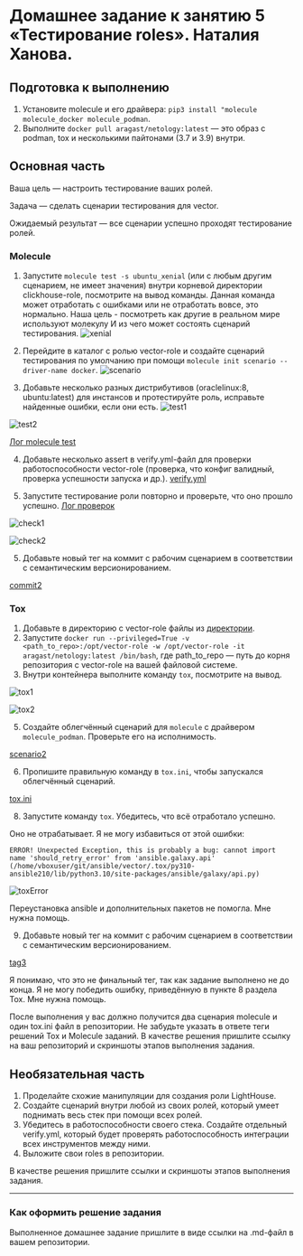# Домашнее задание к занятию 5 «Тестирование roles». Наталия Ханова. 

## Подготовка к выполнению

1. Установите molecule и его драйвера: `pip3 install "molecule molecule_docker molecule_podman`.
2. Выполните `docker pull aragast/netology:latest` —  это образ с podman, tox и несколькими пайтонами (3.7 и 3.9) внутри.

## Основная часть

Ваша цель — настроить тестирование ваших ролей. 

Задача — сделать сценарии тестирования для vector. 

Ожидаемый результат — все сценарии успешно проходят тестирование ролей.

### Molecule

1. Запустите  `molecule test -s ubuntu_xenial` (или с любым другим сценарием, не имеет значения) внутри корневой директории clickhouse-role, посмотрите на вывод команды. Данная команда может отработать с ошибками или не отработать вовсе, это нормально. Наша цель - посмотреть как другие в реальном мире используют молекулу И из чего может состоять сценарий тестирования.
![xenial](https://github.com/NataliyaKh/08-ansible-04/blob/main/ansible-5-1-xenial.png)

2. Перейдите в каталог с ролью vector-role и создайте сценарий тестирования по умолчанию при помощи `molecule init scenario --driver-name docker`.
![scenario](https://github.com/NataliyaKh/08-ansible-04/blob/main/ansible-5-2-initsc.png)

3. Добавьте несколько разных дистрибутивов (oraclelinux:8, ubuntu:latest) для инстансов и протестируйте роль, исправьте найденные ошибки, если они есть.
![test1](https://github.com/NataliyaKh/08-ansible-04/blob/main/ansible-5-3-mtest1.png)

![test2](https://github.com/NataliyaKh/08-ansible-04/blob/main/ansible-5-3-mtest2.png)

[Лог molecule test](https://github.com/NataliyaKh/08-ansible-04/blob/main/molecule-test.log)

4. Добавьте несколько assert в verify.yml-файл для  проверки работоспособности vector-role (проверка, что конфиг валидный, проверка успешности запуска и др.). 
[verify.yml](https://github.com/NataliyaKh/vector/blob/main/molecule/default/verify.yml)

5. Запустите тестирование роли повторно и проверьте, что оно прошло успешно.
[Лог проверок](https://github.com/NataliyaKh/08-ansible-04/blob/main/ansible-verifier.txt)

![check1](https://github.com/NataliyaKh/08-ansible-04/blob/main/ansible-5-4-check1.png)

![check2](https://github.com/NataliyaKh/08-ansible-04/blob/main/ansible-5-4-check2.png)

5. Добавьте новый тег на коммит с рабочим сценарием в соответствии с семантическим версионированием.

[commit2](https://github.com/NataliyaKh/vector/releases/tag/v0.2)

### Tox

1. Добавьте в директорию с vector-role файлы из [директории](./example).
2. Запустите `docker run --privileged=True -v <path_to_repo>:/opt/vector-role -w /opt/vector-role -it aragast/netology:latest /bin/bash`, где path_to_repo — путь до корня репозитория с vector-role на вашей файловой системе.
3. Внутри контейнера выполните команду `tox`, посмотрите на вывод.

![tox1](https://github.com/NataliyaKh/08-ansible-04/blob/main/ansible-5t3-tox1.png)

![tox2](https://github.com/NataliyaKh/08-ansible-04/blob/main/ansible-5t3-tox2.png)

5. Создайте облегчённый сценарий для `molecule` с драйвером `molecule_podman`. Проверьте его на исполнимость.

[scenario2](https://github.com/NataliyaKh/vector/tree/main/molecule/second)

6. Пропишите правильную команду в `tox.ini`, чтобы запускался облегчённый сценарий.

[tox.ini](https://github.com/NataliyaKh/vector/blob/main/tox.ini)

8. Запустите команду `tox`. Убедитесь, что всё отработало успешно.

Оно не отрабатывает. Я не могу избавиться от этой ошибки:

```
ERROR! Unexpected Exception, this is probably a bug: cannot import name 'should_retry_error' from 'ansible.galaxy.api' (/home/vboxuser/git/ansible/vector/.tox/py310-ansible210/lib/python3.10/site-packages/ansible/galaxy/api.py)
```

![toxError](https://github.com/NataliyaKh/08-ansible-04/blob/main/toxError.png)

Переустановка ansible и дополнительных пакетов не помогла. Мне нужна помощь. 

9. Добавьте новый тег на коммит с рабочим сценарием в соответствии с семантическим версионированием.

[tag3](https://github.com/NataliyaKh/vector/releases/tag/v0.3)

Я понимаю, что это не финальный тег, так как задание выполнено не до конца. Я не могу победить ошибку, приведённую в пункте 8 раздела Tox. Мне нужна помощь.  

После выполнения у вас должно получится два сценария molecule и один tox.ini файл в репозитории. Не забудьте указать в ответе теги решений Tox и Molecule заданий. В качестве решения пришлите ссылку на  ваш репозиторий и скриншоты этапов выполнения задания. 

## Необязательная часть

1. Проделайте схожие манипуляции для создания роли LightHouse.
2. Создайте сценарий внутри любой из своих ролей, который умеет поднимать весь стек при помощи всех ролей.
3. Убедитесь в работоспособности своего стека. Создайте отдельный verify.yml, который будет проверять работоспособность интеграции всех инструментов между ними.
4. Выложите свои roles в репозитории.

В качестве решения пришлите ссылки и скриншоты этапов выполнения задания.

---

### Как оформить решение задания

Выполненное домашнее задание пришлите в виде ссылки на .md-файл в вашем репозитории.
